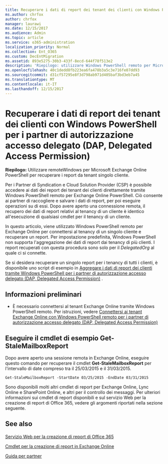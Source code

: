 ```yaml
---
title: Recuperare i dati di report dei tenant dei clienti con Windows PowerShell per i partner di autorizzazione accesso delegato (DAP, Delegated Access Permission)
ms.author: chrfox
author: chrfox
manager: laurawi
ms.date: 12/15/2017
ms.audience: Admin
ms.topic: article
ms.service: o365-administration
localization_priority: Normal
ms.collection: Ent_O365
ms.custom: DecEntMigration
ms.assetid: 893e5275-30b3-433f-8ecd-644f78f513e2
description: 'Riepilogo: utilizzare Windows PowerShell remoto per Microsoft Exchange Online per recuperare i report da tenant dei clienti individuali.'
ms.openlocfilehash: 40c1dedd8fb223ea6fa478b3a5c3e716fe07dd93
ms.sourcegitcommit: d31cf57295e8f3d798ab971d405baf3bd3eb7a45
ms.translationtype: MT
ms.contentlocale: it-IT
ms.lasthandoff: 12/15/2017
---
```

# <a name="retrieve-customer-tenant-reporting-data-with-windows-powershell-for-delegated-access-permissions-dap-partners"></a>Recuperare i dati di report dei tenant dei clienti con Windows PowerShell per i partner di autorizzazione accesso delegato (DAP, Delegated Access Permission)

 **Riepilogo:** Utilizzare remoteWindows per Microsoft Exchange Online PowerShell per recuperare i report da tenant singolo cliente.
  
Per i Partner di Syndication e Cloud Solution Provider (CSP) è possibile accedere ai dati dei report dei tenant dei clienti direttamente tramite Windows PowerShell remoto per Exchange Online PowerShell. Ciò consente ai partner di raccogliere e salvare i dati di report, per poi eseguire operazioni su di essi. Dopo avere aperto una connessione remota, il recupero dei dati di report relativi al tenancy di un cliente è identico all'esecuzione di qualsiasi cmdlet per il tenancy di un cliente.
  
In questo articolo, viene utilizzato Windows PowerShell remoto per Exchange Online per connettersi al tenancy di un singolo cliente e recuperare un report. Per impostazione predefinita, Windows PowerShell non supporta l'aggregazione dei dati di report dai tenancy di più clienti. I report recuperati con questa procedura sono solo per il  _DelegatedOrg_ al quale ci si connette.
  
Se si desidera recuperare un singolo report per i tenancy di tutti i clienti, è disponibile uno script di esempio in [Aggregare i dati di report dei clienti tramite Windows PowerShell per i partner di autorizzazione accesso delegato (DAP, Delegated Access Permission)](aggregate-customer-reporting-data-via-windows-powershell-for-delegated-access-pe.md) .
  
## <a name="before-you-begin"></a>Informazioni preliminari

- È necessario connettersi al tenant Exchange Online tramite Windows PowerShell remoto. Per istruzioni, vedere [Connettersi ai tenant Exchange Online con Windows PowerShell remoto per i partner di autorizzazione accesso delegato (DAP, Delegated Access Permission)](connect-to-exchange-online-tenants-with-remote-windows-powershell-for-delegated.md)
    
## <a name="run-the-get-stalemailboxreport-sample"></a>Eseguire il cmdlet di esempio Get-StaleMailboxReport

Dopo avere aperto una sessione remota in Exchange Online, eseguire questo comando per recuperare il cmdlet **Get-StaleMailboxReport** per l'intervallo di date compreso tra il 25/03/2015 e il 31/03/2015.
  
```
Get-StaleMailboxReport -StartDate 03/25/2015 -EndDate 03/31/2015
```

Sono disponibili molti altri cmdlet di report per Exchange Online, Lync Online e SharePoint Online, e altri per il controllo dei messaggi. Per ulteriori informazioni sui cmdlet di report disponibili e sul servizio Web per la creazione di report di Office 365, vedere gli argomenti riportati nella sezione seguente.
  
## <a name="see-also"></a>See also

#### 

[Servizio Web per la creazione di report di Office 365](https://go.microsoft.com/fwlink/p/?LinkId=532777)
  
[Cmdlet per la creazione di report in Exchange Online](https://go.microsoft.com/fwlink/p/?LinkId=526430)
  
[Guida per partner](https://go.microsoft.com/fwlink/p/?LinkID=533477)


